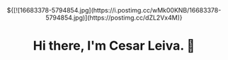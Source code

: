 <div align="center">${[![16683378-5794854.jpg](https://i.postimg.cc/wMk00KNB/16683378-5794854.jpg)](https://postimg.cc/dZL2Vx4M)}</div>



<h1 align="center"> Hi there, I'm Cesar Leiva. 👋 </h1>
